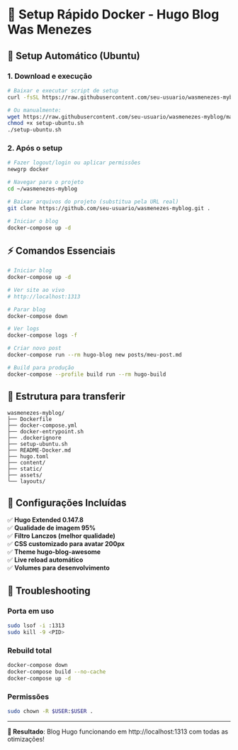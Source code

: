 # 🐳 Setup Rápido Docker - Hugo Blog Was Menezes

## 🚀 Setup Automático (Ubuntu)

### 1. Download e execução
```bash
# Baixar e executar script de setup
curl -fsSL https://raw.githubusercontent.com/seu-usuario/wasmenezes-myblog/main/setup-ubuntu.sh | bash

# Ou manualmente:
wget https://raw.githubusercontent.com/seu-usuario/wasmenezes-myblog/main/setup-ubuntu.sh
chmod +x setup-ubuntu.sh
./setup-ubuntu.sh
```

### 2. Após o setup
```bash
# Fazer logout/login ou aplicar permissões
newgrp docker

# Navegar para o projeto
cd ~/wasmenezes-myblog

# Baixar arquivos do projeto (substitua pela URL real)
git clone https://github.com/seu-usuario/wasmenezes-myblog.git .

# Iniciar o blog
docker-compose up -d
```

## ⚡ Comandos Essenciais

```bash
# Iniciar blog
docker-compose up -d

# Ver site ao vivo
# http://localhost:1313

# Parar blog
docker-compose down

# Ver logs
docker-compose logs -f

# Criar novo post
docker-compose run --rm hugo-blog new posts/meu-post.md

# Build para produção
docker-compose --profile build run --rm hugo-build
```

## 📁 Estrutura para transferir

```
wasmenezes-myblog/
├── Dockerfile
├── docker-compose.yml
├── docker-entrypoint.sh
├── .dockerignore
├── setup-ubuntu.sh
├── README-Docker.md
├── hugo.toml
├── content/
├── static/
├── assets/
└── layouts/
```

## 🔧 Configurações Incluídas

✅ **Hugo Extended 0.147.8**  
✅ **Qualidade de imagem 95%**  
✅ **Filtro Lanczos (melhor qualidade)**  
✅ **CSS customizado para avatar 200px**  
✅ **Theme hugo-blog-awesome**  
✅ **Live reload automático**  
✅ **Volumes para desenvolvimento**  

## 🚨 Troubleshooting

### Porta em uso
```bash
sudo lsof -i :1313
sudo kill -9 <PID>
```

### Rebuild total
```bash
docker-compose down
docker-compose build --no-cache
docker-compose up -d
```

### Permissões
```bash
sudo chown -R $USER:$USER .
```

---

**🎯 Resultado**: Blog Hugo funcionando em http://localhost:1313 com todas as otimizações! 